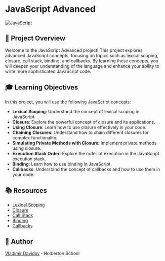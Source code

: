 # JavaScript Advanced

![JavaScript](https://img.shields.io/badge/JavaScript-Programming-yellow?style=for-the-badge&logo=javascript&logoColor=white)

## 🧐 Project Overview

Welcome to the JavaScript Advanced project! This project explores advanced JavaScript concepts, focusing on topics such as lexical scoping, closure, call stack, binding, and callbacks. By learning these concepts, you will deepen your understanding of the language and enhance your ability to write more sophisticated JavaScript code.

## 🎓 Learning Objectives

In this project, you will use the following JavaScript concepts:

- **Lexical Scoping**: Understand the concept of lexical scoping in JavaScript.
- **Closure**: Explore the powerful concept of closure and its applications.
- **Using Closure**: Learn how to use closure effectively in your code.
- **Chaining Closures**: Understand how to chain different closures for complex functionality.
- **Simulating Private Methods with Closure**: Implement private methods using closure.
- **Execution Stack Order**: Explore the order of execution in the JavaScript execution stack.
- **Binding**: Learn how to use binding in JavaScript.
- **Callbacks**: Understand the concept of callbacks and how to use them in your code.

## 📚 Resources
- [Lexical Scoping](https://javascript.info/closure)
- [Closure](https://www.w3schools.com/js/js_function_closures.asp)
- [Call Stack](https://developer.mozilla.org/en-US/docs/Glossary/Call_stack)
- [Binding](https://javascript.info/bind)
- [Callbacks](https://javascript.info/callbacks)

##  🙇 Author

[Vladimir Davidov](https://github.com/v-dav) - Holberton School
